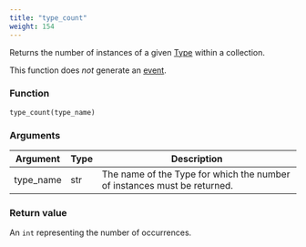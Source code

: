 ```yaml
---
title: "type_count"
weight: 154
---
```


Returns the number of instances of a given [Type](../../data-types/type) within a collection.

This function does *not* generate an [event](../../overview/events).

### Function

`type_count(type_name)`

### Arguments

Argument | Type | Description
-------- | ---- | -----------
type_name | str | The name of the Type for which the number of instances must be returned.

### Return value

An `int` representing the number of occurrences.
